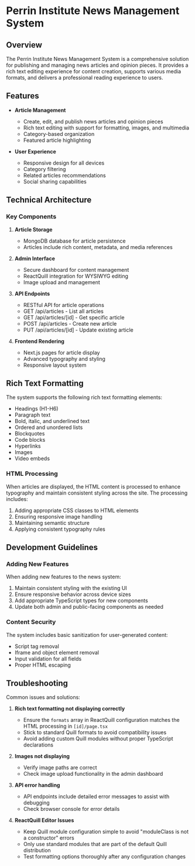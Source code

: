 # Perrin Institute News Management System

## Overview

The Perrin Institute News Management System is a comprehensive solution for publishing and managing news articles and opinion pieces. It provides a rich text editing experience for content creation, supports various media formats, and delivers a professional reading experience to users.

## Features

- **Article Management**
  - Create, edit, and publish news articles and opinion pieces
  - Rich text editing with support for formatting, images, and multimedia
  - Category-based organization
  - Featured article highlighting

- **User Experience**
  - Responsive design for all devices
  - Category filtering
  - Related articles recommendations
  - Social sharing capabilities

## Technical Architecture

### Key Components

1. **Article Storage**
   - MongoDB database for article persistence
   - Articles include rich content, metadata, and media references

2. **Admin Interface**
   - Secure dashboard for content management
   - ReactQuill integration for WYSIWYG editing
   - Image upload and management

3. **API Endpoints**
   - RESTful API for article operations
   - GET /api/articles - List all articles
   - GET /api/articles/[id] - Get specific article
   - POST /api/articles - Create new article
   - PUT /api/articles/[id] - Update existing article

4. **Frontend Rendering**
   - Next.js pages for article display
   - Advanced typography and styling
   - Responsive layout system

## Rich Text Formatting

The system supports the following rich text formatting elements:

- Headings (H1-H6)
- Paragraph text
- Bold, italic, and underlined text
- Ordered and unordered lists
- Blockquotes
- Code blocks
- Hyperlinks
- Images
- Video embeds

### HTML Processing

When articles are displayed, the HTML content is processed to enhance typography and maintain consistent styling across the site. The processing includes:

1. Adding appropriate CSS classes to HTML elements
2. Ensuring responsive image handling
3. Maintaining semantic structure
4. Applying consistent typography rules

## Development Guidelines

### Adding New Features

When adding new features to the news system:

1. Maintain consistent styling with the existing UI
2. Ensure responsive behavior across device sizes
3. Add appropriate TypeScript types for new components
4. Update both admin and public-facing components as needed

### Content Security

The system includes basic sanitization for user-generated content:
- Script tag removal
- Iframe and object element removal
- Input validation for all fields
- Proper HTML escaping

## Troubleshooting

Common issues and solutions:

1. **Rich text formatting not displaying correctly**
   - Ensure the `formats` array in ReactQuill configuration matches the HTML processing in `[id]/page.tsx`
   - Stick to standard Quill formats to avoid compatibility issues
   - Avoid adding custom Quill modules without proper TypeScript declarations

2. **Images not displaying**
   - Verify image paths are correct
   - Check image upload functionality in the admin dashboard

3. **API error handling**
   - API endpoints include detailed error messages to assist with debugging
   - Check browser console for error details

4. **ReactQuill Editor Issues**
   - Keep Quill module configuration simple to avoid "moduleClass is not a constructor" errors
   - Only use standard modules that are part of the default Quill distribution
   - Test formatting options thoroughly after any configuration changes 